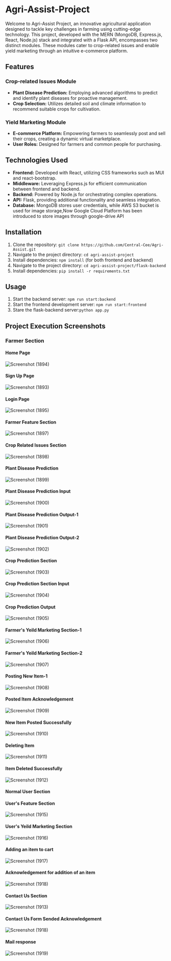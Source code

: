 # Agri-Assist-Project

Welcome to Agri-Assist Project, an innovative agricultural application designed to tackle key challenges in farming using cutting-edge technology. This project, developed with the MERN (MongoDB, Express.js, React, Node.js) stack and integrated with a Flask API, encompasses two distinct modules. These modules cater to crop-related issues and enable yield marketing through an intuitive e-commerce platform.

## Features

### Crop-related Issues Module

- **Plant Disease Prediction:** Employing advanced algorithms to predict and identify plant diseases for proactive management.
- **Crop Selection:** Utilizes detailed soil and climate information to recommend suitable crops for cultivation.

### Yield Marketing Module

- **E-commerce Platform:** Empowering farmers to seamlessly post and sell their crops, creating a dynamic virtual marketplace.
- **User Roles:** Designed for farmers and common people for purchasing.

## Technologies Used

- **Frontend:** Developed with React, utilizing CSS frameworks such as MUI and react-bootstrap.
- **Middleware:** Leveraging Express.js for efficient communication between frontend and backend.
- **Backend:** Powered by Node.js for orchestrating complex operations.
- **API:** Flask, providing additional functionality and seamless integration.
- **Database:** MongoDB stores user credentials, while AWS S3 bucket is used for image storage,Now Google Cloud Platform has been introduced to store images through google-drive API

## Installation

1. Clone the repository: `git clone https://github.com/Central-Cee/Agri-Assist.git`
2. Navigate to the project directory: `cd agri-assist-project`
3. Install dependencies: `npm install` (for both frontend and backend)
4. Navigate to the project directory: `cd agri-assist-project/flask-backend`
5. Install dependencies: `pip install -r requirements.txt`

## Usage

1. Start the backend server: `npm run start:backend`
2. Start the frontend development server: `npm run start:frontend`
3. Stare the flask-backend server:`python app.py`

## Project Execution Screenshots

### Farmer Section

#### Home Page
![Screenshot (1894)](https://github.com/MohdSaif-1807/Agri-Assist-Project/assets/113005309/2526c974-25ee-403e-aba9-c83442c1243d)

#### Sign Up Page
![Screenshot (1893)](https://github.com/MohdSaif-1807/Agri-Assist-Project/assets/113005309/e0dcca88-21db-4916-8cc0-d9b4bcfb6ea1)

#### Login Page
![Screenshot (1895)](https://github.com/MohdSaif-1807/Agri-Assist-Project/assets/113005309/a1042ebb-eb06-47df-a36c-49910d763e1e)

####  Farmer Feature Section
![Screenshot (1897)](https://github.com/MohdSaif-1807/Agri-Assist-Project/assets/113005309/e923469f-d228-4374-b191-b29c288399ee)

####  Crop Related Issues Section
![Screenshot (1898)](https://github.com/MohdSaif-1807/Agri-Assist-Project/assets/113005309/9b3f2e2c-7039-4906-8a3e-051a0df01119)

####  Plant Disease Prediction
![Screenshot (1899)](https://github.com/MohdSaif-1807/Agri-Assist-Project/assets/113005309/19a32773-de18-4390-b85f-875c457d6d9a)

####  Plant Disease Prediction Input
![Screenshot (1900)](https://github.com/MohdSaif-1807/Agri-Assist-Project/assets/113005309/977d317a-4402-4c12-9319-f442bbd8c388)

####  Plant Disease Prediction Output-1
![Screenshot (1901)](https://github.com/MohdSaif-1807/Agri-Assist-Project/assets/113005309/2b129b3a-7785-468d-a6ca-64e64a7df2b1)

#### Plant Disease Prediction Output-2
![Screenshot (1902)](https://github.com/MohdSaif-1807/Agri-Assist-Project/assets/113005309/9bc30fc1-dd76-4974-89fb-1cfc0088a987)

#### Crop Prediction Section
![Screenshot (1903)](https://github.com/MohdSaif-1807/Agri-Assist-Project/assets/113005309/12e06f1f-48e4-4fd2-9105-338137cab430)

#### Crop Prediction Section Input
![Screenshot (1904)](https://github.com/MohdSaif-1807/Agri-Assist-Project/assets/113005309/b3c40a77-3bd2-4d0e-9274-6e14449dbf56)

#### Crop Prediction Output
![Screenshot (1905)](https://github.com/MohdSaif-1807/Agri-Assist-Project/assets/113005309/b043bfa5-b1d9-4285-9669-4d5a3c5fe994)

#### Farmer's Yeild Marketing Section-1
![Screenshot (1906)](https://github.com/MohdSaif-1807/Agri-Assist-Project/assets/113005309/40ff6e08-e110-45e9-9454-53ccda5d8a0e)

#### Farmer's Yeild Marketing Section-2
![Screenshot (1907)](https://github.com/MohdSaif-1807/Agri-Assist-Project/assets/113005309/faeff9ed-a2cb-4d16-b622-d78b09b9014c)

#### Posting New Item-1
![Screenshot (1908)](https://github.com/MohdSaif-1807/Agri-Assist-Project/assets/113005309/7cdccbba-304e-4df0-889b-fd33ca15f8b7)

#### Posted Item Acknowledgement
![Screenshot (1909)](https://github.com/MohdSaif-1807/Agri-Assist-Project/assets/113005309/6762f69c-adef-41b0-aa87-1ef86bfbeb89)

#### New Item Posted Successfully
![Screenshot (1910)](https://github.com/MohdSaif-1807/Agri-Assist-Project/assets/113005309/8c44c682-9686-486f-b533-080eeae2092b)

#### Deleting Item
![Screenshot (1911)](https://github.com/MohdSaif-1807/Agri-Assist-Project/assets/113005309/7c1c2c09-8fa4-40ba-81ea-e32c8222c766)

#### Item Deleted Successfully
![Screenshot (1912)](https://github.com/MohdSaif-1807/Agri-Assist-Project/assets/113005309/ab5caded-b232-4a66-91ef-504f481600dc)


#### Normal User Section 

#### User's Feature Section
![Screenshot (1915)](https://github.com/MohdSaif-1807/Agri-Assist-Project/assets/113005309/e7eab3b2-14c2-4f13-968e-0a173d9a8441)

#### User's Yeild Marketing Section
![Screenshot (1916)](https://github.com/MohdSaif-1807/Agri-Assist-Project/assets/113005309/df9b5acb-5c3e-4171-833e-f0de7361a10a)

#### Adding an item to cart
![Screenshot (1917)](https://github.com/MohdSaif-1807/Agri-Assist-Project/assets/113005309/2a32b988-af84-46ac-a09f-c9a30e1fcd08)

#### Acknowledgement for addition of an item
![Screenshot (1918)](https://github.com/MohdSaif-1807/Agri-Assist-Project/assets/113005309/5c1202f7-a55f-49b7-946b-5d085d1e0b1c)

#### Contact Us Section 
![Screenshot (1913)](https://github.com/MohdSaif-1807/Agri-Assist-Project/assets/113005309/30a8c222-2708-4986-a5b4-b821d017f97f)

#### Contact Us Form Sended Acknowledgement
![Screenshot (1918)](https://github.com/MohdSaif-1807/Agri-Assist-Project/assets/113005309/f0cdb0b9-2a4a-4c30-a72d-cc15861dfebd)

#### Mail response
![Screenshot (1919)](https://github.com/MohdSaif-1807/Agri-Assist-Project/assets/113005309/0f1b6705-4851-4de4-93a8-1694ac6a54bc)




